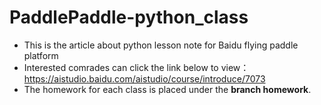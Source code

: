 # PaddlePaddle-python_class
+ This is the article  about python lesson note for Baidu flying paddle platform
+ Interested comrades can click the link below to view：https://aistudio.baidu.com/aistudio/course/introduce/7073
+ The homework for each class is placed under the **branch homework**.
